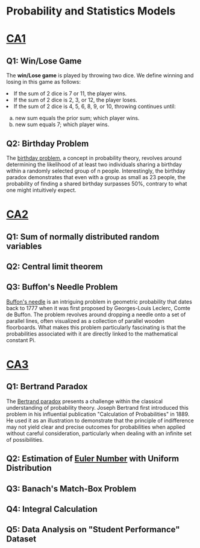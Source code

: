 # Probability and Statistics Models
# [CA1](https://github.com/fardinabbasi/Probability_and_Statistics_Models/tree/CA%231)
  ## Q1: Win/Lose Game
  The **win/Lose game** is played by throwing two dice. We define winning and losing in this game as follows:
    <div>
      <li> If the sum of 2 dice is 7 or 11, the player wins. </li>
      <li> If the sum of 2 dice is 2, 3, or 12, the player loses. </li>
      <li> If the sum of 2 dice is 4, 5, 6, 8, 9, or 10, throwing continues until: </li>
      <ol type="a">
        <li> new sum equals the prior sum; which player wins. </li>
        <li> new sum  equals 7; which player wins. </li>
      </ol>
  </h3>
  
  ## Q2: Birthday Problem
  The [birthday problem](https://brilliant.org/wiki/birthday-paradox/), a concept in probability theory, revolves around determining the likelihood of at least two individuals sharing a birthday within a randomly selected group of n people. Interestingly, the birthday paradox demonstrates that even with a group as small as 23 people, the probability of finding a shared birthday surpasses 50%, contrary to what one might intuitively expect.
  
# [CA2](https://github.com/fardinabbasi/Probability_and_Statistics_Models/tree/CA%232)
## Q1: Sum of normally distributed random variables
## Q2: Central limit theorem
## Q3: Buffon's Needle Problem
[Buffon's needle](https://datagenetics.com/blog/may42015/index.html) is an intriguing problem in geometric probability that dates back to 1777 when it was first proposed by Georges-Louis Leclerc, Comte de Buffon. The problem revolves around dropping a needle onto a set of parallel lines, often visualized as a collection of parallel wooden floorboards. What makes this problem particularly fascinating is that the probabilities associated with it are directly linked to the mathematical constant Pi.

# [CA3](https://github.com/fardinabbasi/Probability_and_Statistics_Models/tree/CA%233)
## Q1: Bertrand Paradox
The [Bertrand paradox](https://en.wikipedia.org/wiki/Bertrand_paradox_(probability)) presents a challenge within the classical understanding of probability theory. Joseph Bertrand first introduced this problem in his influential publication "Calculation of Probabilities" in 1889. He used it as an illustration to demonstrate that the principle of indifference may not yield clear and precise outcomes for probabilities when applied without careful consideration, particularly when dealing with an infinite set of possibilities.
## Q2: Estimation of [Euler Number](https://bldavies.com/blog/uniform-sums-eulers-number/) with Uniform Distribution
## Q3: Banach's Match-Box Problem
## Q4: Integral Calculation
## Q5: Data Analysis on "Student Performance" Dataset
